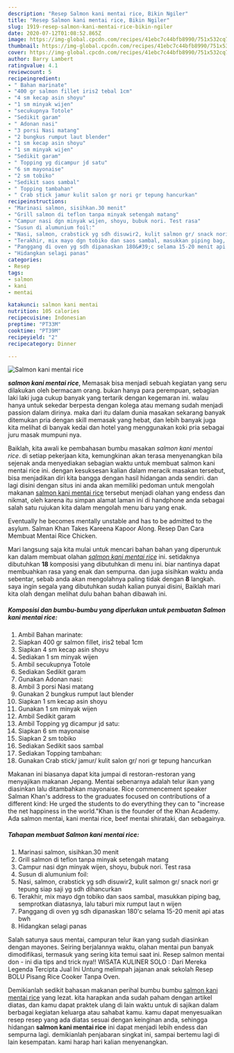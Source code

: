```yaml
---
description: "Resep Salmon kani mentai rice, Bikin Ngiler"
title: "Resep Salmon kani mentai rice, Bikin Ngiler"
slug: 1919-resep-salmon-kani-mentai-rice-bikin-ngiler
date: 2020-07-12T01:08:52.865Z
image: https://img-global.cpcdn.com/recipes/41ebc7c44bfb8990/751x532cq70/salmon-kani-mentai-rice-foto-resep-utama.jpg
thumbnail: https://img-global.cpcdn.com/recipes/41ebc7c44bfb8990/751x532cq70/salmon-kani-mentai-rice-foto-resep-utama.jpg
cover: https://img-global.cpcdn.com/recipes/41ebc7c44bfb8990/751x532cq70/salmon-kani-mentai-rice-foto-resep-utama.jpg
author: Barry Lambert
ratingvalue: 4.1
reviewcount: 5
recipeingredient:
- " Bahan marinate"
- "400 gr salmon fillet iris2 tebal 1cm"
- "4 sm kecap asin shoyu"
- "1 sm minyak wijen"
- "secukupnya Totole"
- "Sedikit garam"
- " Adonan nasi"
- "3 porsi Nasi matang"
- "2 bungkus rumput laut blender"
- "1 sm kecap asin shoyu"
- "1 sm minyak wijen"
- "Sedikit garam"
- " Topping yg dicampur jd satu"
- "6 sm mayonaise"
- "2 sm tobiko"
- "Sedikit saos sambal"
- " Topping tambahan"
- " Crab stick jamur kulit salon gr nori gr tepung hancurkan"
recipeinstructions:
- "Marinasi salmon, sisihkan.30 menit"
- "Grill salmon di teflon tanpa minyak setengah matang"
- "Campur nasi dgn minyak wijen, shoyu, bubuk nori. Test rasa"
- "Susun di alumunium foil:"
- "Nasi, salmon, crabstick yg sdh disuwir2, kulit salmon gr/ snack nori gr tepung siap saji yg sdh dihancurkan"
- "Terakhir, mix mayo dgn tobiko dan saos sambal, masukkan piping bag, semprotkan diatasnya, lalu taburi mix rumput laut n wijen"
- "Panggang di oven yg sdh dipanaskan 180&#39;c selama 15-20 menit api atas bwh"
- "Hidangkan selagi panas"
categories:
- Resep
tags:
- salmon
- kani
- mentai

katakunci: salmon kani mentai 
nutrition: 105 calories
recipecuisine: Indonesian
preptime: "PT33M"
cooktime: "PT39M"
recipeyield: "2"
recipecategory: Dinner

---
```



![Salmon kani mentai rice](https://img-global.cpcdn.com/recipes/41ebc7c44bfb8990/751x532cq70/salmon-kani-mentai-rice-foto-resep-utama.jpg)

<b><i>salmon kani mentai rice</i></b>, Memasak bisa menjadi sebuah kegiatan yang seru dilakukan oleh bermacam orang. bukan hanya para perempuan, sebagian laki laki juga cukup banyak yang tertarik dengan kegemaran ini. walau hanya untuk sekedar berpesta dengan kolega atau memang sudah menjadi passion dalam dirinya. maka dari itu dalam dunia masakan sekarang banyak ditemukan pria dengan skill memasak yang hebat, dan lebih banyak juga kita melihat di banyak kedai dan hotel yang menggunakan koki pria sebagai juru masak mumpuni nya.

Baiklah, kita awali ke pembahasan bumbu masakan <i>salmon kani mentai rice</i>. di setiap pekerjaan kita, kemungkinan akan terasa menyenangkan bila sejenak anda menyediakan sebagian waktu untuk membuat salmon kani mentai rice ini. dengan kesuksesan kalian dalam meracik masakan tersebut, bisa menjadikan diri kita bangga dengan hasil hidangan anda sendiri. dan lagi disini dengan situs ini anda akan memiliki pedoman untuk mengolah makanan <u>salmon kani mentai rice</u> tersebut menjadi olahan yang endess dan nikmat, oleh karena itu simpan alamat laman ini di handphone anda sebagai salah satu rujukan kita dalam mengolah menu baru yang enak.

Eventually he becomes mentally unstable and has to be admitted to the asylum. Salman Khan Takes Kareena Kapoor Along. Resep Dan Cara Membuat Mentai Rice Chicken.


Mari langsung saja kita mulai untuk mencari bahan bahan yang diperuntuk kan dalam membuat olahan <u><i>salmon kani mentai rice</i></u> ini. setidaknya dibutuhkan <b>18</b> komposisi yang dibutuhkan di menu ini. biar nantinya dapat membuahkan rasa yang enak dan sempurna. dan juga sisihkan waktu anda sebentar, sebab anda akan mengolahnya paling tidak dengan <b>8</b> langkah. saya ingin segala yang dibutuhkan sudah kalian punyai disini, Baiklah mari kita olah dengan melihat dulu bahan bahan dibawah ini.

<!--inarticleads1-->

##### Komposisi dan bumbu-bumbu yang diperlukan untuk pembuatan Salmon kani mentai rice:

1. Ambil  Bahan marinate:
1. Siapkan 400 gr salmon fillet, iris2 tebal 1cm
1. Siapkan 4 sm kecap asin shoyu
1. Sediakan 1 sm minyak wijen
1. Ambil secukupnya Totole
1. Sediakan Sedikit garam
1. Gunakan  Adonan nasi:
1. Ambil 3 porsi Nasi matang
1. Gunakan 2 bungkus rumput laut blender
1. Siapkan 1 sm kecap asin shoyu
1. Gunakan 1 sm minyak wijen
1. Ambil Sedikit garam
1. Ambil  Topping yg dicampur jd satu:
1. Siapkan 6 sm mayonaise
1. Siapkan 2 sm tobiko
1. Sediakan Sedikit saos sambal
1. Sediakan  Topping tambahan:
1. Gunakan  Crab stick/ jamur/ kulit salon gr/ nori gr tepung hancurkan


Makanan ini biasanya dapat kita jumpai di restoran-restoran yang menyajikan makanan Jepang. Mentai sebenarnya adalah telur ikan yang diasinkan lalu ditambahkan mayonaise. Rice commencement speaker Salman Khan&#39;s address to the graduates focused on contributions of a different kind: He urged the students to do everything they can to &#34;increase the net happiness in the world.&#34;Khan is the founder of the Khan Academy. Ada salmon mentai, kani mentai rice, beef mentai shirataki, dan sebagainya. 

<!--inarticleads2-->

##### Tahapan membuat Salmon kani mentai rice:

1. Marinasi salmon, sisihkan.30 menit
1. Grill salmon di teflon tanpa minyak setengah matang
1. Campur nasi dgn minyak wijen, shoyu, bubuk nori. Test rasa
1. Susun di alumunium foil:
1. Nasi, salmon, crabstick yg sdh disuwir2, kulit salmon gr/ snack nori gr tepung siap saji yg sdh dihancurkan
1. Terakhir, mix mayo dgn tobiko dan saos sambal, masukkan piping bag, semprotkan diatasnya, lalu taburi mix rumput laut n wijen
1. Panggang di oven yg sdh dipanaskan 180&#39;c selama 15-20 menit api atas bwh
1. Hidangkan selagi panas


Salah satunya saus mentai, campuran telur ikan yang sudah diasinkan dengan mayones. Seiring berjalannya waktu, olahan mentai pun banyak dimodifikasi, termasuk yang sering kita temui saat ini. Resep salmon mentai don - ini dia tips and trick nya!! WISATA KULINER SOLO : Dari Mereka Legenda Tercipta Jual Ini Untung melimpah jajanan anak sekolah Resep BOLU Pisang Rice Cooker Tanpa Oven. 

Demikianlah sedikit bahasan makanan perihal bumbu bumbu <u>salmon kani mentai rice</u> yang lezat. kita harapkan anda sudah paham dengan artikel diatas, dan kamu dapat praktek ulang di lain waktu untuk di sajikan dalam berbagai kegiatan keluarga atau sahabat kamu. kamu dapat menyesuaikan resep resep yang ada diatas sesuai dengan keinginan anda, sehingga hidangan <b>salmon kani mentai rice</b> ini dapat menjadi lebih endess dan sempurna lagi. demikianlah penjabaran singkat ini, sampai bertemu lagi di lain kesempatan. kami harap hari kalian menyenangkan.
